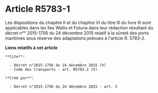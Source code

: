 # Article R5783-1

Les dispositions du chapitre II et du chapitre VI du titre III du livre III sont applicables dans les îles Wallis et Futuna
dans leur rédaction résultant du décret n°° 2015-1756 du 24 décembre 2015 relatif à la sûreté des ports maritimes sous
réserve des adaptations prévues à l'article R. 5783-2.

**Liens relatifs à cet article**

	**Cite**:

	  - Décret n°2015-1756 du 24 décembre 2015 (V)
	  - Code des transports - art. R5783-2 (V)

	**Créé par**:

	  - Décret n°2015-1756 du 24 décembre 2015 - art. 3
